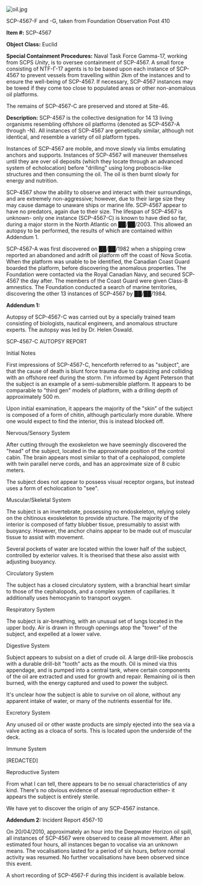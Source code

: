 ![oil.jpg](http://scp-wiki.wdfiles.com/local--files/scp-4567/oil.jpg)

SCP-4567-F and -G, taken from Foundation Observation Post 410

**Item #:** SCP-4567

**Object Class:** Euclid

**Special Containment Procedures:** Naval Task Force Gamma-17, working from SCPS _Unity_, is to oversee containment of SCP-4567. A small force consisting of NTF-Γ-17 agents is to be based upon each instance of SCP-4567 to prevent vessels from travelling within 2km of the instances and to ensure the well-being of SCP-4567. If necessary, SCP-4567 instances may be towed if they come too close to populated areas or other non-anomalous oil platforms.

The remains of SCP-4567-C are preserved and stored at Site-46.

**Description:** SCP-4567 is the collective designation for 14 13 living organisms resembling offshore oil platforms (denoted as SCP-4567-A through -N). All instances of SCP-4567 are genetically similar, although not identical, and resemble a variety of oil platform types.

Instances of SCP-4567 are mobile, and move slowly via limbs emulating anchors and supports. Instances of SCP-4567 will maneuver themselves until they are over oil deposits (which they locate through an advanced system of echolocation) before "drilling" using long proboscis-like structures and then consuming the oil. The oil is then burnt slowly for energy and nutrition.

SCP-4567 show the ability to observe and interact with their surroundings, and are extremely non-aggressive; however, due to their large size they may cause damage to unaware ships or marine life. SCP-4567 appear to have no predators, again due to their size. The lifespan of SCP-4567 is unknown- only one instance (SCP-4567-C) is known to have died so far, during a major storm in the North Atlantic on ██/██/2003. This allowed an autopsy to be performed, the results of which are contained within Addendum 1.

SCP-4567-A was first discovered on ██/██/1982 when a shipping crew reported an abandoned and adrift oil platform off the coast of Nova Scotia. When the platform was unable to be identified, the Canadian Coast Guard boarded the platform, before discovering the anomalous properties. The Foundation were contacted via the Royal Canadian Navy, and secured SCP-4567 the day after. The members of the Coast Guard were given Class-B amnestics. The Foundation conducted a search of marine territories, discovering the other 13 instances of SCP-4567 by ██/██/1984.

**Addendum 1:**

Autopsy of SCP-4567-C was carried out by a specially trained team consisting of biologists, nautical engineers, and anomalous structure experts. The autopsy was led by Dr. Helen Oswald.

SCP-4567-C AUTOPSY REPORT

Initial Notes

First impressions of SCP-4567-C, henceforth referred to as "subject", are that the cause of death is blunt force trauma due to capsizing and colliding with an offshore reef during the storm. I'm informed by Agent Peterson that the subject is an example of a semi-submersible platform. It appears to be comparable to "third gen" models of platform, with a drilling depth of approximately 500 m.

Upon initial examination, it appears the majority of the "skin" of the subject is composed of a form of chitin, although particularly more durable. Where one would expect to find the interior, this is instead blocked off.

Nervous/Sensory System

After cutting through the exoskeleton we have seemingly discovered the "head" of the subject, located in the approximate position of the control cabin. The brain appears most similar to that of a cephalopod, complete with twin parallel nerve cords, and has an approximate size of 8 cubic meters.

The subject does not appear to possess visual receptor organs, but instead uses a form of echolocation to "see".

Muscular/Skeletal System

The subject is an invertebrate, possessing no endoskeleton, relying solely on the chitinous exoskeleton to provide structure. The majority of the interior is composed of fatty blubber tissue, presumably to assist with buoyancy. However, the anchor chains appear to be made out of muscular tissue to assist with movement.

Several pockets of water are located within the lower half of the subject, controlled by exterior valves. It is theorised that these also assist with adjusting buoyancy.

Circulatory System

The subject has a closed circulatory system, with a branchial heart similar to those of the cephalopods, and a complex system of capillaries. It additionally uses hemocyanin to transport oxygen.

Respiratory System

The subject is air-breathing, with an unusual set of lungs located in the upper body. Air is drawn in through openings atop the "tower" of the subject, and expelled at a lower valve.

Digestive System

Subject appears to subsist on a diet of crude oil. A large drill-like proboscis with a durable drill-bit "tooth" acts as the mouth. Oil is mined via this appendage, and is pumped into a central tank, where certain components of the oil are extracted and used for growth and repair. Remaining oil is then burned, with the energy captured and used to power the subject.

It's unclear how the subject is able to survive on oil alone, without any apparent intake of water, or many of the nutrients essential for life.

Excretory System

Any unused oil or other waste products are simply ejected into the sea via a valve acting as a cloaca of sorts. This is located upon the underside of the deck.

Immune System

\[REDACTED\]

Reproductive System

From what I can tell, there appears to be no sexual characteristics of any kind. There's no obvious evidence of asexual reproduction either- it appears the subject is entirely sterile.

We have yet to discover the origin of any SCP-4567 instance.

**Addendum 2:** Incident Report 4567-10

On 20/04/2010, approximately an hour into the Deepwater Horizon oil spill, all instances of SCP-4567 were observed to cease all movement. After an estimated four hours, all instances began to vocalise via an unknown means. The vocalisations lasted for a period of six hours, before normal activity was resumed. No further vocalisations have been observed since this event.

A short recording of SCP-4567-F during this incident is available below.